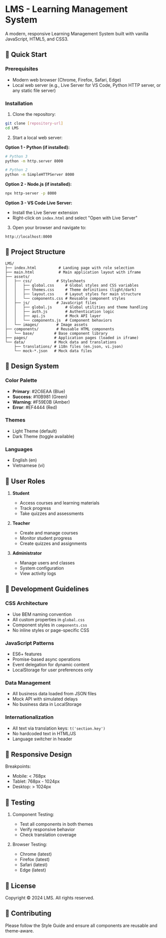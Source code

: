 # LMS - Learning Management System

A modern, responsive Learning Management System built with vanilla JavaScript, HTML5, and CSS3.

## 🚀 Quick Start

### Prerequisites
- Modern web browser (Chrome, Firefox, Safari, Edge)
- Local web server (e.g., Live Server for VS Code, Python HTTP server, or any static file server)

### Installation

1. Clone the repository:
```bash
git clone [repository-url]
cd LMS
```

2. Start a local web server:

**Option 1 - Python (if installed):**
```bash
# Python 3
python -m http.server 8000

# Python 2
python -m SimpleHTTPServer 8000
```

**Option 2 - Node.js (if installed):**
```bash
npx http-server -p 8000
```

**Option 3 - VS Code Live Server:**
- Install the Live Server extension
- Right-click on `index.html` and select "Open with Live Server"

3. Open your browser and navigate to:
```
http://localhost:8000
```

## 📁 Project Structure

```
LMS/
├── index.html          # Landing page with role selection
├── main.html           # Main application layout with iframe
├── assets/
│   ├── css/           # Stylesheets
│   │   ├── global.css     # Global styles and CSS variables
│   │   ├── themes.css     # Theme definitions (light/dark)
│   │   ├── layout.css     # Layout styles for main structure
│   │   └── components.css # Reusable component styles
│   ├── js/            # JavaScript files
│   │   ├── global.js      # Global utilities and theme handling
│   │   ├── auth.js        # Authentication logic
│   │   ├── api.js         # Mock API layer
│   │   └── components.js  # Component behaviors
│   └── images/        # Image assets
├── components/        # Reusable HTML components
│   └── base/         # Base component library
├── pages/            # Application pages (loaded in iframe)
└── data/             # Mock data and translations
    ├── translations/ # i18n files (en.json, vi.json)
    └── mock-*.json   # Mock data files
```

## 🎨 Design System

### Color Palette
- **Primary**: #2C6EAA (Blue)
- **Success**: #10B981 (Green)
- **Warning**: #F59E0B (Amber)
- **Error**: #EF4444 (Red)

### Themes
- Light Theme (default)
- Dark Theme (toggle available)

### Languages
- English (en)
- Vietnamese (vi)

## 👥 User Roles

1. **Student**
   - Access courses and learning materials
   - Track progress
   - Take quizzes and assessments

2. **Teacher**
   - Create and manage courses
   - Monitor student progress
   - Create quizzes and assignments

3. **Administrator**
   - Manage users and classes
   - System configuration
   - View activity logs

## 🔧 Development Guidelines

### CSS Architecture
- Use BEM naming convention
- All custom properties in `global.css`
- Component styles in `components.css`
- No inline styles or page-specific CSS

### JavaScript Patterns
- ES6+ features
- Promise-based async operations
- Event delegation for dynamic content
- LocalStorage for user preferences only

### Data Management
- All business data loaded from JSON files
- Mock API with simulated delays
- No business data in LocalStorage

### Internationalization
- All text via translation keys: `t('section.key')`
- No hardcoded text in HTML/JS
- Language switcher in header

## 📱 Responsive Design

Breakpoints:
- Mobile: < 768px
- Tablet: 768px - 1024px
- Desktop: > 1024px

## 🧪 Testing

1. Component Testing:
   - Test all components in both themes
   - Verify responsive behavior
   - Check translation coverage

2. Browser Testing:
   - Chrome (latest)
   - Firefox (latest)
   - Safari (latest)
   - Edge (latest)

## 📄 License

Copyright © 2024 LMS. All rights reserved.

## 🤝 Contributing

Please follow the Style Guide and ensure all components are reusable and theme-aware.
